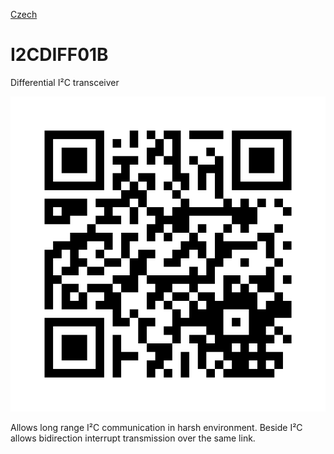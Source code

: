 
[Czech](./README.cs.md)
<!--- module --->
# I2CDIFF01B
<!--- Emodule --->

<!--- subtitle --->Differential I²C transceiver<!--- Esubtitle --->

![I2CDIFF01B](doc/img/I2CDIFF01B_QRcode.png)

<!--- description --->Allows long range I²C communication in harsh environment. Beside I²C allows bidirection interrupt transmission over the same link.<!--- Edescription --->
            